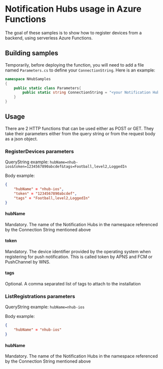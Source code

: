 # Notification Hubs usage in Azure Functions

The goal of these samples is to show how to register devices from a backend, using serverless Azure Functions.

## Building samples

Temporarily, before deploying the function, you will need to add a file named `Parameters.cs` to define your `ConnectionString`. Here is an example:
```csharp
namespace NHubSamples
{
    public static class Parameters{
        public static string ConnectionString = "<your Notification Hubs ConnectionString>";
    }
}
```

## Usage

There are 2 HTTP functions that can be used either as POST or GET. They take their parameters either from the query string or from the request body as a json object.

### RegisterDevices parameters

QueryString example:
`hubName=nhub-ios&token=1234567890abcdef&tags=Football,level2,LoggedIn`

Body example:
```json
{
    "hubName" = "nhub-ios",
    "token" = "1234567890abcdef",
    "tags" = "Football,level2,LoggedIn"
}
```

#### hubName

Mandatory. The name of the Notification Hubs in the namespace referenced by the Connection String mentioned above

#### token

Mandatory. The device identifier provided by the operating system when registering for push notification. This is called token by APNS and FCM or PushChannel by WNS.

#### tags

Optional. A comma separated list of tags to attach to the installation

### ListRegistrations parameters

QueryString example:
`hubName=nhub-ios`

Body example:
```json
{
    "hubName" = "nhub-ios"
}
```

#### hubName

Mandatory. The name of the Notification Hubs in the namespace referenced by the Connection String mentioned above